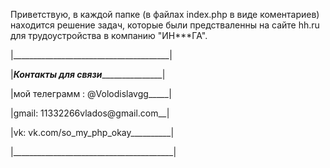 Приветствую, в каждой папке (в файлах index.php в виде коментариев) находится решение задач, которые были предстваленны на сайте hh.ru для трудоустройства в компанию "ИН***ГА".

|_______________________________________|

|___Контакты для связи__________________|

|мой телеграмм : @Volodislavgg_____|

|gmail: 11332266vlados@gmail.com__|

|vk: vk.com/so_my_php_okay__________|

|________________________________________|
